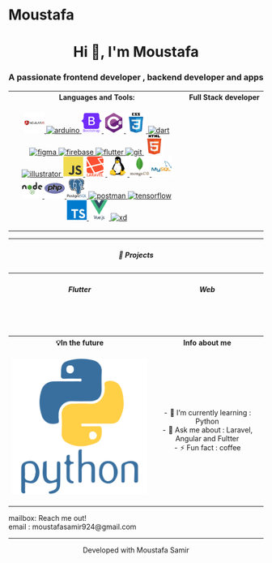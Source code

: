 # Moustafa
<h1 align="center">Hi 👋, I'm Moustafa</h1>
<h3 align="center">A passionate frontend developer , backend developer and apps</h3>
<table>
  <tr>
    <th align="center"<h3 align="left">Languages and Tools:</h3></th>
    <th align="center">Full Stack developer</th>
  </tr>
  <tr>
    <td align="center">
      <br>
      <a href="https://angular.io" target="_blank"> <img src="https://raw.githubusercontent.com/devicons/devicon/master/icons/angularjs/angularjs-original-wordmark.svg" alt="angularjs" width="40" height="40"/> </a> <a href="https://www.arduino.cc/" target="_blank"> <img src="https://cdn.worldvectorlogo.com/logos/arduino-1.svg" alt="arduino" width="40" height="40"/> </a> <a href="https://getbootstrap.com" target="_blank"> <img src="https://raw.githubusercontent.com/devicons/devicon/master/icons/bootstrap/bootstrap-plain-wordmark.svg" alt="bootstrap" width="40" height="40"/> </a> <a href="https://www.w3schools.com/cs/" target="_blank"> <img src="https://raw.githubusercontent.com/devicons/devicon/master/icons/csharp/csharp-original.svg" alt="csharp" width="40" height="40"/> </a> <a href="https://www.w3schools.com/css/" target="_blank"> <img src="https://raw.githubusercontent.com/devicons/devicon/master/icons/css3/css3-original-wordmark.svg" alt="css3" width="40" height="40"/> </a> <a href="https://dart.dev" target="_blank"> <img src="https://www.vectorlogo.zone/logos/dartlang/dartlang-icon.svg" alt="dart" width="40" height="40"/> </a> <a href="https://www.figma.com/" target="_blank"> <img src="https://www.vectorlogo.zone/logos/figma/figma-icon.svg" alt="figma" width="40" height="40"/> </a> <a href="https://firebase.google.com/" target="_blank"> <img src="https://www.vectorlogo.zone/logos/firebase/firebase-icon.svg" alt="firebase" width="40" height="40"/> </a> <a href="https://flutter.dev" target="_blank"> <img src="https://www.vectorlogo.zone/logos/flutterio/flutterio-icon.svg" alt="flutter" width="40" height="40"/> </a> <a href="https://git-scm.com/" target="_blank"> <img src="https://www.vectorlogo.zone/logos/git-scm/git-scm-icon.svg" alt="git" width="40" height="40"/> </a> <a href="https://www.w3.org/html/" target="_blank"> <img src="https://raw.githubusercontent.com/devicons/devicon/master/icons/html5/html5-original-wordmark.svg" alt="html5" width="40" height="40"/> </a> <a href="https://www.adobe.com/in/products/illustrator.html" target="_blank"> <img src="https://www.vectorlogo.zone/logos/adobe_illustrator/adobe_illustrator-icon.svg" alt="illustrator" width="40" height="40"/> </a> <a href="https://developer.mozilla.org/en-US/docs/Web/JavaScript" target="_blank"> <img src="https://raw.githubusercontent.com/devicons/devicon/master/icons/javascript/javascript-original.svg" alt="javascript" width="40" height="40"/> </a> <a href="https://laravel.com/" target="_blank"> <img src="https://raw.githubusercontent.com/devicons/devicon/master/icons/laravel/laravel-plain-wordmark.svg" alt="laravel" width="40" height="40"/> </a> <a href="https://www.linux.org/" target="_blank"> <img src="https://raw.githubusercontent.com/devicons/devicon/master/icons/linux/linux-original.svg" alt="linux" width="40" height="40"/> </a> <a href="https://www.mongodb.com/" target="_blank"> <img src="https://raw.githubusercontent.com/devicons/devicon/master/icons/mongodb/mongodb-original-wordmark.svg" alt="mongodb" width="40" height="40"/> </a> <a href="https://www.mysql.com/" target="_blank"> <img src="https://raw.githubusercontent.com/devicons/devicon/master/icons/mysql/mysql-original-wordmark.svg" alt="mysql" width="40" height="40"/> </a> <a href="https://nodejs.org" target="_blank"> <img src="https://raw.githubusercontent.com/devicons/devicon/master/icons/nodejs/nodejs-original-wordmark.svg" alt="nodejs" width="40" height="40"/> </a> <a href="https://www.php.net" target="_blank"> <img src="https://raw.githubusercontent.com/devicons/devicon/master/icons/php/php-original.svg" alt="php" width="40" height="40"/> </a> <a href="https://www.postgresql.org" target="_blank"> <img src="https://raw.githubusercontent.com/devicons/devicon/master/icons/postgresql/postgresql-original-wordmark.svg" alt="postgresql" width="40" height="40"/> </a> <a href="https://postman.com" target="_blank"> <img src="https://www.vectorlogo.zone/logos/getpostman/getpostman-icon.svg" alt="postman" width="40" height="40"/> </a> <a href="https://www.tensorflow.org" target="_blank"> <img src="https://www.vectorlogo.zone/logos/tensorflow/tensorflow-icon.svg" alt="tensorflow" width="40" height="40"/> </a> <a href="https://www.typescriptlang.org/" target="_blank"> <img src="https://raw.githubusercontent.com/devicons/devicon/master/icons/typescript/typescript-original.svg" alt="typescript" width="40" height="40"/> </a> <a href="https://vuejs.org/" target="_blank"> <img src="https://raw.githubusercontent.com/devicons/devicon/master/icons/vuejs/vuejs-original-wordmark.svg" alt="vuejs" width="40" height="40"/> </a> <a href="https://www.adobe.com/products/xd.html" target="_blank"> <img src="https://cdn.worldvectorlogo.com/logos/adobe-xd.svg" alt="xd" width="40" height="1"/> </a> </p> 
    </td>
    <td align="center">
                      <br>
      <img alt="" width="400" src="https://rubygarage.s3.amazonaws.com/uploads/article_image/file/666/frontend-and-backend-diagram.jpg">
      <img width="400" height="1" alt="">
    </td>
  </tr>
</table>

<table>
  <tr>
    <th colspan="2" align="center">
      <h5 align="center">🧩 Projects</h5>
    </th>
  </tr>
  <tr>
    <th> <h5 align="center">Flutter</h5></a></th>
        <th> <h5 align="center">Web</h5></a></th>
        </tr>
  <tr>
    <td align="center">
      <br>
      <img alt="" width="400" src="https://i.morioh.com/70f0189969.png">
      <img width="900" height="1" alt="">
    </td>
    <td align="center">
      <br>
      <img alt="" width="400" src="https://encrypted-tbn0.gstatic.com/images?q=tbn:ANd9GcRtUYK8NcPLZ9FMbpYt2spnEgZ-kMdsDb9QXQ&usqp=CAU">
      <img width="900" height="1" alt="">
    </td>
  </tr>
  <tr>
    <th><a  align="center">💡In the future</h5></a></th>
    <th><a  align="center">Info about me</h5></a></th>
  </tr>
  <tr>
   <td align="center">
      <br>
      <img alt="" width="400" src="https://raw.githubusercontent.com/devicons/devicon/master/icons/python/python-original-wordmark.svg">
      <img width="900" height="1" alt="">
    </td>
    </td>
    <td align="center">
   <br>
  - 🌱 I’m currently learning : Python
  <br>
      - 💬 Ask me about : Laravel, Angular and Fultter
       <br>
      - ⚡ Fun fact : coffee
  </tr>
  </table>
<p>
mailbox: Reach me out!
  <br>
email : moustafasamir924@gmail.com
</p>
  
 <hr>
<p align="center">
Developed with Moustafa Samir
</p>

